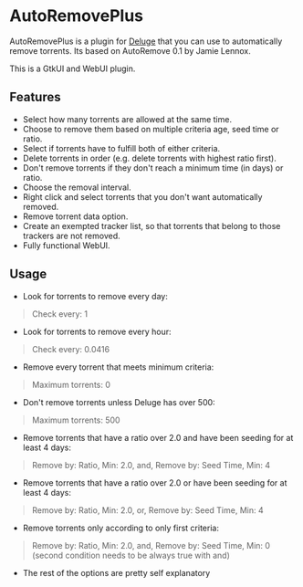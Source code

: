 AutoRemovePlus
==============

AutoRemovePlus is a plugin for [Deluge](http://deluge-torrent.org) that
you can use to automatically remove torrents. Its
based on AutoRemove 0.1 by Jamie Lennox.

This is a GtkUI and WebUI plugin.

Features
--------
- Select how many torrents are allowed at the same time.
- Choose to remove them based on multiple criteria age, seed time or ratio.
- Select if torrents have to fulfill both of either criteria.
- Delete torrents in order (e.g. delete torrents with highest ratio first).
- Don't remove torrents if they don't reach a minimum time (in days) or ratio.
- Choose the removal interval.
- Right click and select torrents that you don't want automatically removed.
- Remove torrent data option.
- Create an exempted tracker list, so that torrents that belong to those trackers are not removed.
- Fully functional WebUI.  

Usage
-----
- Look for torrents to remove every day:
 
> Check every: 1

- Look for torrents to remove every hour: 

> Check every: 0.0416

- Remove every torrent that meets minimum criteria: 

> Maximum torrents: 0

- Don't remove torrents unless Deluge has over 500: 

> Maximum torrents: 500

- Remove torrents that have a ratio over 2.0 and have been seeding for at least 4 days: 

> Remove by: Ratio, Min: 2.0, and, Remove by: Seed Time, Min: 4  

- Remove torrents that have a ratio over 2.0 or have been seeding for at least 4 days: 

> Remove by: Ratio, Min: 2.0, or, Remove by: Seed Time, Min: 4

- Remove torrents only according to only first criteria: 

> Remove by: Ratio, Min: 2.0, and, Remove by: Seed Time, Min: 0 (second condition needs to be always true with and)

- The rest of the options are pretty self explanatory 